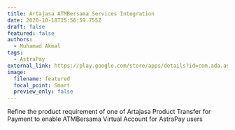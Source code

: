```yaml
---
title: Artajasa ATMBersama Services Integration
date: 2020-10-18T15:56:59.755Z
draft: false
featured: false
authors:
  - Muhamad Akmal
tags:
  - AstraPay
external_link: https://play.google.com/store/apps/details?id=com.ada.astrapay
image:
  filename: featured
  focal_point: Smart
  preview_only: false
---
```

Refine the product requirement of one of Artajasa Product Transfer for Payment to enable ATMBersama Virtual Account for AstraPay users